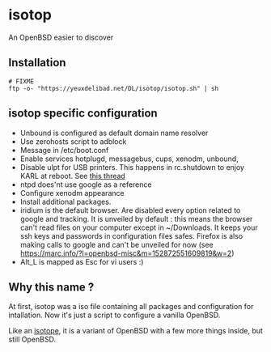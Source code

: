 isotop
==========
An OpenBSD easier to discover

Installation
------------

	# FIXME
	ftp -o- "https://yeuxdelibad.net/DL/isotop/isotop.sh" | sh

isotop specific configuration
---------------------------

* Unbound is configured as default domain name resolver 
* Use zerohosts script to adblock
* Message in /etc/boot.conf
* Enable services hotplugd, messagebus, cups, xenodm, unbound,
* Disable ulpt for USB printers. This happens in rc.shutdown to enjoy
  KARL at reboot. 
  See [this thread](https://marc.info/?l=openbsd-misc&m=155746672110488&w=2)
* ntpd does'nt use google as a reference
* Configure xenodm appearance
* Install additional packages.
* iridium is the default browser. Are disabled every option related to
  google and tracking. It is unveiled by default :
  this means the browser can't read files on your computer except in
  ~/Downloads. It keeps your ssh keys and passwords in configuration
  files safes. 
  Firefox is also making calls to google and can't be unveiled for now (see
  <https://marc.info/?l=openbsd-misc&m=152872551609819&w=2>)
* Alt_L is mapped as Esc for vi users :)

Why this name ?
---------------

At first, isotop was a iso file containing all packages and
configuration for intallation.
Now it's just a script to configure a vanilla OpenBSD.

Like an [isotope](https://en.wikipedia.org/wiki/Isotope), it is a
variant of OpenBSD with a few more things inside, but still OpenBSD.
